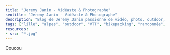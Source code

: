 ```yaml
---
title: "Jeremy Janin - Vidéaste & Photographe"
seotitle: "Jeremy Janin - Vidéaste & Photographe"
description: "Blog de Jeremy Janin passionné de vidéo, photo, outdoor, adventures, VTT, bivouac et d'aventure."
tags: ["lille", "alpes", "outdoor", "VTT", "bikepacking", "randonnée", "bivouac", "voyage", "bretagne", "surf", "slow life", "captain yvon", "photographie", "argentique", "super 8", "vidéo", "filmmaker", "sport", "bikepacking", "workflow", "Apple", "montage", "documentaire", "réalisateur", "djisupertramp", "montagne", "ocean", "mer", "manche", "velo"]
resources:
- src: "*.jpg"
---
```


Coucou 
